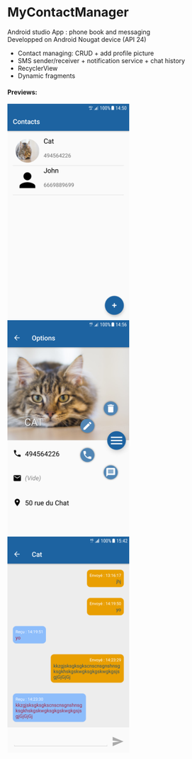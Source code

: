 # MyContactManager
Android studio App : phone book and messaging<br/>
Developped on Android Nougat device (API 24)

- Contact managing: CRUD + add profile picture
- SMS sender/receiver + notification service + chat history
- RecyclerView
- Dynamic fragments

<h4>Previews:</h4>

<p>
    <img align="left" src="https://github.com/hivian/MyContactManager/blob/master/contacts_screen.png" width="275">
    <img align="left" src="https://github.com/hivian/MyContactManager/blob/master/infos_screen.png" width="275">
    <img align="left" src="https://github.com/hivian/MyContactManager/blob/master/sms_screen.png" width="275">
</p>

